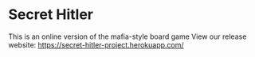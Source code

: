 # Secret Hitler

This is an online version of the mafia-style board game
View our release website: https://secret-hitler-project.herokuapp.com/
 

